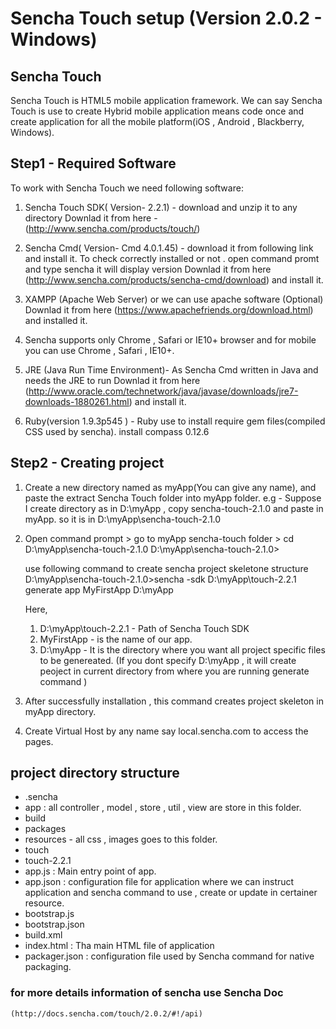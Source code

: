 # Sencha Touch setup (Version 2.0.2 - Windows)

## Sencha Touch 
 Sencha Touch is HTML5 mobile application framework. We can say Sencha Touch is use to create Hybrid mobile application means code once and create application for all the mobile platform(iOS , Android , Blackberry, Windows).

## Step1 - Required Software

To work with Sencha Touch we need following software:

1. Sencha Touch SDK( Version-  2.2.1)  - download and unzip it to any directory
	Downlad it from here - (http://www.sencha.com/products/touch/)

2. Sencha Cmd( Version- Cmd 4.0.1.45) - download it from following link and install it. To check correctly installed or not . open command promt and type sencha it will display version 
  Downlad it from here (http://www.sencha.com/products/sencha-cmd/download) and install it.

2. XAMPP (Apache Web Server) or we can use apache software (Optional)
   Downlad it from here (https://www.apachefriends.org/download.html) and installed it.

3. Sencha supports only Chrome , Safari or IE10+ browser and for mobile you can use Chrome , Safari  , IE10+.
   
4. JRE (Java Run Time Environment)- As Sencha Cmd written in  Java and needs the JRE to run
   Downlad it from here  (http://www.oracle.com/technetwork/java/javase/downloads/jre7-downloads-1880261.html) and install it.

5. Ruby(version 1.9.3p545 ) - Ruby use to install require gem files(compiled CSS used by sencha). 
   install compass 0.12.6 



## Step2 - Creating project 

1. Create a new directory named as myApp(You can give any name), and paste the extract Sencha Touch folder into myApp folder.
   e.g - Suppose I create directory as in D:\myApp , copy sencha-touch-2.1.0 and paste in myApp.
   so it is in D:\myApp\sencha-touch-2.1.0 

2. Open command prompt > go to myApp sencha-touch folder > cd D:\myApp\sencha-touch-2.1.0
   D:\myApp\sencha-touch-2.1.0>

   use following command to create sencha project skeletone structure
   D:\myApp\sencha-touch-2.1.0>sencha -sdk D:\myApp\touch-2.2.1 generate app MyFirstApp D:\myApp

   Here, 
     1. D:\myApp\touch-2.2.1 - Path of Sencha Touch SDK
     2. MyFirstApp - is the name of our app.
     3. D:\myApp - It is the directory where you want all project specific files to be genereated.
     (If you dont specify D:\myApp , it will create peoject in current directory from where you are running generate command )

3. After successfully installation , this command creates project skeleton in myApp directory.

4. Create Virtual Host by any name say local.sencha.com to access the pages.

## project directory structure 
   - .sencha
   - app : all controller , model , store , util , view are store in this folder.
   - build 
   - packages
   - resources - all css , images goes to this folder.
   - touch
   - touch-2.2.1
   - app.js : Main entry point of app.
   - app.json : configuration file for application where we can instruct application and sencha command to use , create or update in certainer resource.
   - bootstrap.js
   - bootstrap.json
   - build.xml
   - index.html : Tha main HTML file of application
   - packager.json : configuration file used by Sencha command for native packaging.

### for more details information of sencha use Sencha Doc
	(http://docs.sencha.com/touch/2.0.2/#!/api)


